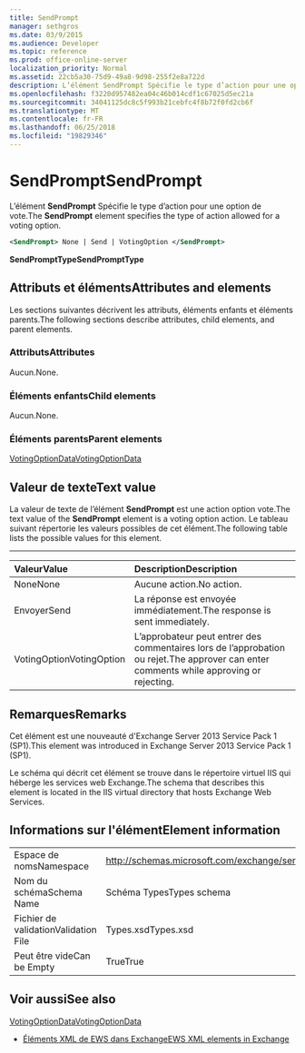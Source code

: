 ```yaml
---
title: SendPrompt
manager: sethgros
ms.date: 03/9/2015
ms.audience: Developer
ms.topic: reference
ms.prod: office-online-server
localization_priority: Normal
ms.assetid: 22cb5a30-75d9-49a8-9d98-255f2e8a722d
description: L’élément SendPrompt Spécifie le type d’action pour une option de vote.
ms.openlocfilehash: f3220d957482ea04c46b014cdf1c67025d5ec21a
ms.sourcegitcommit: 34041125dc8c5f993b21cebfc4f8b72f0fd2cb6f
ms.translationtype: MT
ms.contentlocale: fr-FR
ms.lasthandoff: 06/25/2018
ms.locfileid: "19829346"
---
```

# <a name="sendprompt"></a><span data-ttu-id="b95a6-103">SendPrompt</span><span class="sxs-lookup"><span data-stu-id="b95a6-103">SendPrompt</span></span>

<span data-ttu-id="b95a6-104">L’élément **SendPrompt** Spécifie le type d’action pour une option de vote.</span><span class="sxs-lookup"><span data-stu-id="b95a6-104">The **SendPrompt** element specifies the type of action allowed for a voting option.</span></span> 
  
```XML
<SendPrompt> None | Send | VotingOption </SendPrompt>
```

 <span data-ttu-id="b95a6-105">**SendPromptType**</span><span class="sxs-lookup"><span data-stu-id="b95a6-105">**SendPromptType**</span></span>
## <a name="attributes-and-elements"></a><span data-ttu-id="b95a6-106">Attributs et éléments</span><span class="sxs-lookup"><span data-stu-id="b95a6-106">Attributes and elements</span></span>

<span data-ttu-id="b95a6-107">Les sections suivantes décrivent les attributs, éléments enfants et éléments parents.</span><span class="sxs-lookup"><span data-stu-id="b95a6-107">The following sections describe attributes, child elements, and parent elements.</span></span>
  
### <a name="attributes"></a><span data-ttu-id="b95a6-108">Attributs</span><span class="sxs-lookup"><span data-stu-id="b95a6-108">Attributes</span></span>

<span data-ttu-id="b95a6-109">Aucun.</span><span class="sxs-lookup"><span data-stu-id="b95a6-109">None.</span></span>
  
### <a name="child-elements"></a><span data-ttu-id="b95a6-110">Éléments enfants</span><span class="sxs-lookup"><span data-stu-id="b95a6-110">Child elements</span></span>

<span data-ttu-id="b95a6-111">Aucun.</span><span class="sxs-lookup"><span data-stu-id="b95a6-111">None.</span></span>
  
### <a name="parent-elements"></a><span data-ttu-id="b95a6-112">Éléments parents</span><span class="sxs-lookup"><span data-stu-id="b95a6-112">Parent elements</span></span>

[<span data-ttu-id="b95a6-113">VotingOptionData</span><span class="sxs-lookup"><span data-stu-id="b95a6-113">VotingOptionData</span></span>](votingoptiondata.md)
  
## <a name="text-value"></a><span data-ttu-id="b95a6-114">Valeur de texte</span><span class="sxs-lookup"><span data-stu-id="b95a6-114">Text value</span></span>

<span data-ttu-id="b95a6-115">La valeur de texte de l’élément **SendPrompt** est une action option vote.</span><span class="sxs-lookup"><span data-stu-id="b95a6-115">The text value of the **SendPrompt** element is a voting option action.</span></span> <span data-ttu-id="b95a6-116">Le tableau suivant répertorie les valeurs possibles de cet élément.</span><span class="sxs-lookup"><span data-stu-id="b95a6-116">The following table lists the possible values for this element.</span></span> 
  
****

|<span data-ttu-id="b95a6-117">**Valeur**</span><span class="sxs-lookup"><span data-stu-id="b95a6-117">**Value**</span></span>|<span data-ttu-id="b95a6-118">**Description**</span><span class="sxs-lookup"><span data-stu-id="b95a6-118">**Description**</span></span>|
|:-----|:-----|
|<span data-ttu-id="b95a6-119">None</span><span class="sxs-lookup"><span data-stu-id="b95a6-119">None</span></span>  <br/> |<span data-ttu-id="b95a6-120">Aucune action.</span><span class="sxs-lookup"><span data-stu-id="b95a6-120">No action.</span></span>  <br/> |
|<span data-ttu-id="b95a6-121">Envoyer</span><span class="sxs-lookup"><span data-stu-id="b95a6-121">Send</span></span>  <br/> |<span data-ttu-id="b95a6-122">La réponse est envoyée immédiatement.</span><span class="sxs-lookup"><span data-stu-id="b95a6-122">The response is sent immediately.</span></span>  <br/> |
|<span data-ttu-id="b95a6-123">VotingOption</span><span class="sxs-lookup"><span data-stu-id="b95a6-123">VotingOption</span></span>  <br/> |<span data-ttu-id="b95a6-124">L’approbateur peut entrer des commentaires lors de l’approbation ou rejet.</span><span class="sxs-lookup"><span data-stu-id="b95a6-124">The approver can enter comments while approving or rejecting.</span></span>  <br/> |
   
## <a name="remarks"></a><span data-ttu-id="b95a6-125">Remarques</span><span class="sxs-lookup"><span data-stu-id="b95a6-125">Remarks</span></span>

<span data-ttu-id="b95a6-126">Cet élément est une nouveauté d'Exchange Server 2013 Service Pack 1 (SP1).</span><span class="sxs-lookup"><span data-stu-id="b95a6-126">This element was introduced in Exchange Server 2013 Service Pack 1 (SP1).</span></span>
  
<span data-ttu-id="b95a6-127">Le schéma qui décrit cet élément se trouve dans le répertoire virtuel IIS qui héberge les services web Exchange.</span><span class="sxs-lookup"><span data-stu-id="b95a6-127">The schema that describes this element is located in the IIS virtual directory that hosts Exchange Web Services.</span></span>
  
## <a name="element-information"></a><span data-ttu-id="b95a6-128">Informations sur l'élément</span><span class="sxs-lookup"><span data-stu-id="b95a6-128">Element information</span></span>

|||
|:-----|:-----|
|<span data-ttu-id="b95a6-129">Espace de noms</span><span class="sxs-lookup"><span data-stu-id="b95a6-129">Namespace</span></span>  <br/> |http://schemas.microsoft.com/exchange/services/2006/types  <br/> |
|<span data-ttu-id="b95a6-130">Nom du schéma</span><span class="sxs-lookup"><span data-stu-id="b95a6-130">Schema Name</span></span>  <br/> |<span data-ttu-id="b95a6-131">Schéma Types</span><span class="sxs-lookup"><span data-stu-id="b95a6-131">Types schema</span></span>  <br/> |
|<span data-ttu-id="b95a6-132">Fichier de validation</span><span class="sxs-lookup"><span data-stu-id="b95a6-132">Validation File</span></span>  <br/> |<span data-ttu-id="b95a6-133">Types.xsd</span><span class="sxs-lookup"><span data-stu-id="b95a6-133">Types.xsd</span></span>  <br/> |
|<span data-ttu-id="b95a6-134">Peut être vide</span><span class="sxs-lookup"><span data-stu-id="b95a6-134">Can be Empty</span></span>  <br/> |<span data-ttu-id="b95a6-135">True</span><span class="sxs-lookup"><span data-stu-id="b95a6-135">True</span></span>  <br/> |
   
## <a name="see-also"></a><span data-ttu-id="b95a6-136">Voir aussi</span><span class="sxs-lookup"><span data-stu-id="b95a6-136">See also</span></span>



[<span data-ttu-id="b95a6-137">VotingOptionData</span><span class="sxs-lookup"><span data-stu-id="b95a6-137">VotingOptionData</span></span>](votingoptiondata.md)


- [<span data-ttu-id="b95a6-138">Éléments XML de EWS dans Exchange</span><span class="sxs-lookup"><span data-stu-id="b95a6-138">EWS XML elements in Exchange</span></span>](ews-xml-elements-in-exchange.md)


